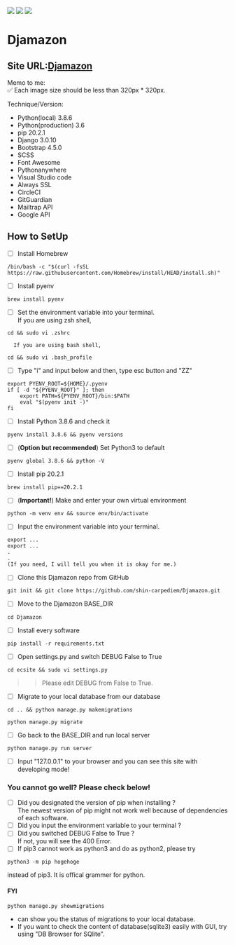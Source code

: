 <img src="https://img.shields.io/badge/-Django-092E20.svg?logo=django&style=flat"> <img src="https://img.shields.io/badge/-Bootstrap-563D7C.svg?logo=bootstrap&style=flat"> <img src="https://img.shields.io/badge/-Linux-6C6694.svg?logo=linux&style=flat">

# Djamazon

## Site URL:[Djamazon](https://shinac.pythonanywhere.com/)

Memo to me:\
✅ Each image size should be less than 320px \* 320px.

Technique/Version:

- Python(local) 3.8.6
- Python(production) 3.6
- pip 20.2.1
- Django 3.0.10
- Bootstrap 4.5.0
- SCSS
- Font Awesome
- Pythonanywhere
- Visual Studio code
- Always SSL
- CircleCI
- GitGuardian
- Mailtrap API
- Google API

## How to SetUp

- [ ] Install Homebrew

```
/bin/bash -c "$(curl -fsSL https://raw.githubusercontent.com/Homebrew/install/HEAD/install.sh)"
```

- [ ] Install pyenv

```
brew install pyenv
```

- [ ] Set the environment variable into your terminal.\
       If you are using zsh shell,

```
cd && sudo vi .zshrc
```

      If you are using bash shell,

```
cd && sudo vi .bash_profile
```

- [ ] Type "i" and input below and then, type esc button and "ZZ"

```
export PYENV_ROOT=${HOME}/.pyenv
if [ -d "${PYENV_ROOT}" ]; then
    export PATH=${PYENV_ROOT}/bin:$PATH
    eval "$(pyenv init -)"
fi
```

- [ ] Install Python 3.8.6 and check it

```
pyenv install 3.8.6 && pyenv versions
```

- [ ] \(**Option but recommended**) Set Python3 to default

```
pyenv global 3.8.6 && python -V
```

- [ ] Install pip 20.2.1

```
brew install pip==20.2.1
```

- [ ] \(**Important!**) Make and enter your own virtual environment

```
python -m venv env && source env/bin/activate
```

- [ ] Input the environment variable into your terminal.

```
export ...
export ...
.
.
(If you need, I will tell you when it is okay for me.)
```

- [ ] Clone this Djamazon repo from GitHub

```
git init && git clone https://github.com/shin-carpediem/Djamazon.git
```

- [ ] Move to the Djamazon BASE_DIR

```
cd Djamazon
```

- [ ] Install every software

```
pip install -r requirements.txt
```

- [ ] Open settings.py and switch DEBUG False to True

```
cd ecsite && sudo vi settings.py
```

> > Please edit DEBUG from False to True.

- [ ] Migrate to your local database from our database

```
cd .. && python manage.py makemigrations
```

```
python manage.py migrate
```

- [ ] Go back to the BASE_DIR and run local server

```
python manage.py run server
```

- [ ] Input "127.0.0.1" to your browser and you can see this site with developing mode!

### You cannot go well? Please check below!

- [ ] Did you designated the version of pip when installing ?\
       The newest version of pip might not work well because of dependencies of each software.
- [ ] Did you input the environment variable to your terminal ?
- [ ] Did you switched DEBUG False to True ?\
       If not, you will see the 400 Error.
- [ ] If pip3 cannot work as python3 and do as python2, please try

```
python3 -m pip hogehoge
```

instead of pip3. It is offical grammer for python.

#### FYI

```
python manage.py showmigrations
```

- can show you the status of migrations to your local database.
- If you want to check the content of database(sqlite3) easily with GUI, try using "DB Browser for SQlite".
